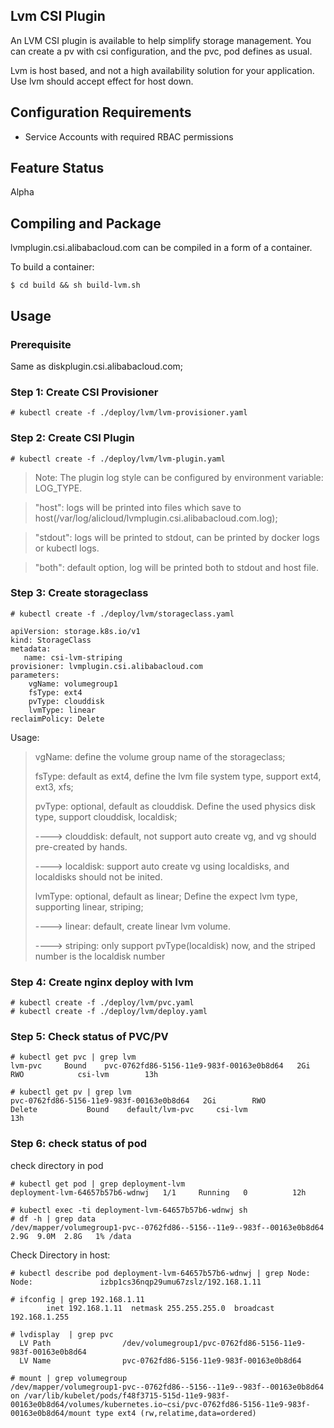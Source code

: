 
## Lvm CSI Plugin


An LVM CSI plugin is available to help simplify storage management.
You can create a pv with csi configuration, and the pvc, pod defines as usual.

Lvm is host based, and not a high availability solution for your application. Use lvm should accept effect for host down.

## Configuration Requirements

* Service Accounts with required RBAC permissions

## Feature Status
Alpha

## Compiling and Package
lvmplugin.csi.alibabacloud.com can be compiled in a form of a container.

To build a container:
```
$ cd build && sh build-lvm.sh
```

## Usage

### Prerequisite
Same as diskplugin.csi.alibabacloud.com;


### Step 1: Create CSI Provisioner
```
# kubectl create -f ./deploy/lvm/lvm-provisioner.yaml
```

### Step 2: Create CSI Plugin
```
# kubectl create -f ./deploy/lvm/lvm-plugin.yaml
```

> Note: The plugin log style can be configured by environment variable: LOG_TYPE.

> "host": logs will be printed into files which save to host(/var/log/alicloud/lvmplugin.csi.alibabacloud.com.log);

> "stdout": logs will be printed to stdout, can be printed by docker logs or kubectl logs.

> "both": default option, log will be printed both to stdout and host file.

### Step 3: Create storageclass
```
# kubectl create -f ./deploy/lvm/storageclass.yaml
```

```
apiVersion: storage.k8s.io/v1
kind: StorageClass
metadata:
   name: csi-lvm-striping
provisioner: lvmplugin.csi.alibabacloud.com
parameters:
    vgName: volumegroup1
    fsType: ext4
    pvType: clouddisk
    lvmType: linear
reclaimPolicy: Delete
```
Usage:

> vgName: define the volume group name of the storageclass;
>
> fsType: default as ext4, define the lvm file system type, support ext4, ext3, xfs;
>
> pvType: optional, default as clouddisk. Define the used physics disk type, support clouddisk, localdisk;
>
> ----> clouddisk: default, not support auto create vg, and vg should pre-created by hands.
>
> ----> localdisk: support auto create vg using localdisks, and localdisks should not be inited.
>
> lvmType: optional, default as linear; Define the expect lvm type, supporting linear, striping;
>
> ----> linear: default, create linear lvm volume.
>
> ----> striping: only support pvType(localdisk) now, and the striped number is the localdisk number


### Step 4: Create nginx deploy with lvm
```
# kubectl create -f ./deploy/lvm/pvc.yaml
# kubectl create -f ./deploy/lvm/deploy.yaml
```

### Step 5: Check status of PVC/PV
```
# kubectl get pvc | grep lvm
lvm-pvc     Bound    pvc-0762fd86-5156-11e9-983f-00163e0b8d64   2Gi        RWO            csi-lvm        13h

# kubectl get pv | grep lvm
pvc-0762fd86-5156-11e9-983f-00163e0b8d64   2Gi        RWO            Delete           Bound    default/lvm-pvc     csi-lvm                 13h
```

### Step 6: check status of pod
check directory in pod

```
# kubectl get pod | grep deployment-lvm
deployment-lvm-64657b57b6-wdnwj   1/1     Running   0          12h

# kubectl exec -ti deployment-lvm-64657b57b6-wdnwj sh
# df -h | grep data
/dev/mapper/volumegroup1-pvc--0762fd86--5156--11e9--983f--00163e0b8d64  2.9G  9.0M  2.8G   1% /data

```
Check Directory in host:

```
# kubectl describe pod deployment-lvm-64657b57b6-wdnwj | grep Node:
Node:               izbp1cs36nqp29umu67zslz/192.168.1.11

# ifconfig | grep 192.168.1.11
        inet 192.168.1.11  netmask 255.255.255.0  broadcast 192.168.1.255

# lvdisplay  | grep pvc
  LV Path                /dev/volumegroup1/pvc-0762fd86-5156-11e9-983f-00163e0b8d64
  LV Name                pvc-0762fd86-5156-11e9-983f-00163e0b8d64
  
# mount | grep volumegroup
/dev/mapper/volumegroup1-pvc--0762fd86--5156--11e9--983f--00163e0b8d64 on /var/lib/kubelet/pods/f48f3715-515d-11e9-983f-00163e0b8d64/volumes/kubernetes.io~csi/pvc-0762fd86-5156-11e9-983f-00163e0b8d64/mount type ext4 (rw,relatime,data=ordered)

```
